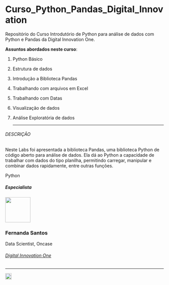 # Curso_Python_Pandas_Digital_Innovation
 Repositório do Curso Introdutório de Python para análise de dados com Python e Pandas da Digital Innovation One.

 **Assuntos abordados neste curso**:
 1. Python Básico

 1. Estrutura de dados

 1. Introdução a Biblioteca Pandas

 1. Trabalhando com arquivos em Excel

 1. Trabalhando com Datas

 1. Visualização de dados

 1. Análise Exploratória de dados

    ---

###### DESCRIÇÃO

Neste Labs foi apresentada a biblioteca Pandas, uma biblioteca Python de código aberto para análise de dados. Ela dá ao Python a capacidade de trabalhar com dados do tipo planilha, permitindo carregar, manipular e combinar dados rapidamente, entre outras funções.

<span>Python</span>

##### Especialista

<img  width="80px" src="https://media-exp1.licdn.com/dms/image/C4D03AQFytHsRrUfZyA/profile-displayphoto-shrink_200_200/0/1597196918459?e=1637798400&v=beta&t=Yl3Buv_D5BOmwsx6Ayn-xFp3haajjvwe3n_MUNOP5MA" />

### Fernanda Santos

Data Scientist, Oncase

###### [Digital Innovation One](https://digitalinnovation.one/sign-up?ref=NL9EADWVZW)

---

<a href="https://www.linkedin.com/in/fernanda-santos-18a821103/" target="_blank">
<img width="20px" src="https://image.flaticon.com/icons/png/512/174/174857.png"></a>
